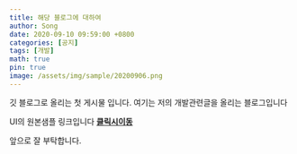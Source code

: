 ```yaml
---
title: 해당 블로그에 대하여
author: Song
date: 2020-09-10 09:59:00 +0800
categories: [공지]
tags: [개발]
math: true
pin: true
image: /assets/img/sample/20200906.png
---
```


깃 블로그로 올리는 첫 게시물 입니다.
여기는 저의 개발관련글을 올리는 블로그입니다

UI의 원본샘플 링크입니다
[**클릭시이동**](https://chirpy.cotes.info/)

앞으로 잘 부탁합니다.
